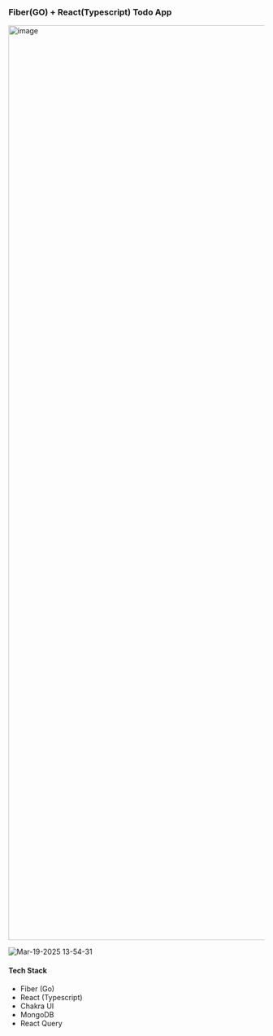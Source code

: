 ### Fiber(GO) + React(Typescript) Todo App
<img width="1800" alt="image" src="https://github.com/user-attachments/assets/46800a03-f234-44ed-8452-8392098d7f1c" />

![Mar-19-2025 13-54-31](https://github.com/user-attachments/assets/0ead4232-b1cd-4e12-b810-4f60884658a6)

#### Tech Stack
- Fiber (Go)
- React (Typescript)
- Chakra UI
- MongoDB
- React Query
